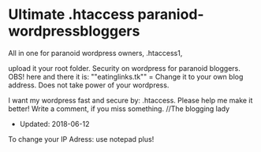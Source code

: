 

Ultimate .htaccess paraniod-wordpressbloggers
======================================

All in one for paranoid wordpress owners,  .htaccess1,

upload it your root folder. Security on wordpress for paranoid bloggers. OBS! here and there it is: ""eatinglinks.tk"" = Change it to your own blog address. Does not take power of your wordpress.

I want my wordpress fast and secure by: .htaccess. 
Please help me make it better! Write a comment, if you miss something.   //The blogging lady

* Updated: 2018-06-12

To change your IP Adress: use notepad plus!
